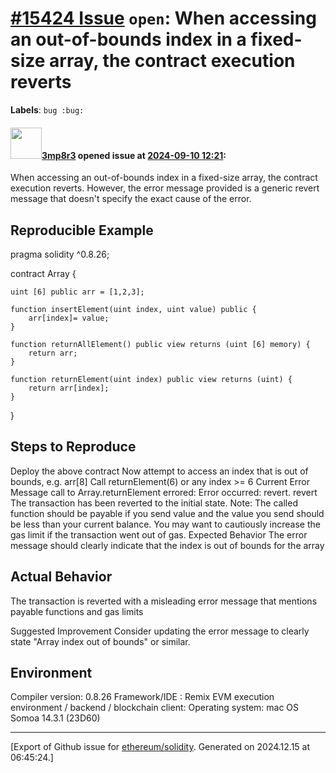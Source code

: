 # [\#15424 Issue](https://github.com/ethereum/solidity/issues/15424) `open`: When accessing an out-of-bounds index in a fixed-size array, the contract execution reverts
**Labels**: `bug :bug:`


#### <img src="https://avatars.githubusercontent.com/u/3013114?u=2441d56fe9cbbb607a896d93a1a4ee9693f40dad&v=4" width="50">[3mp8r3](https://github.com/3mp8r3) opened issue at [2024-09-10 12:21](https://github.com/ethereum/solidity/issues/15424):

When accessing an out-of-bounds index in a fixed-size array, the contract execution reverts. However, the error message provided is a generic revert message that doesn't specify the exact cause of the error.

## Reproducible Example
pragma solidity ^0.8.26;

contract Array {
    
    uint [6] public arr = [1,2,3];

    function insertElement(uint index, uint value) public {
        arr[index]= value;
    }

    function returnAllElement() public view returns (uint [6] memory) {
        return arr;
    }

    function returnElement(uint index) public view returns (uint) {
        return arr[index];
    }

}
## Steps to Reproduce
Deploy the above contract
Now attempt to access an index that is out of bounds, e.g. arr[8]
Call returnElement(6) or any index >= 6
Current Error Message
call to Array.returnElement errored: Error occurred: revert.
revert
The transaction has been reverted to the initial state.
Note: The called function should be payable if you send value and the value you send should be less than your current balance.
You may want to cautiously increase the gas limit if the transaction went out of gas.
Expected Behavior
The error message should clearly indicate that the index is out of bounds for the array

## Actual Behavior
The transaction is reverted with a misleading error message that mentions payable functions and gas limits

Suggested Improvement
Consider updating the error message to clearly state "Array index out of bounds" or similar.

## Environment
Compiler version: 0.8.26
Framework/IDE : Remix
EVM execution environment / backend / blockchain client:
Operating system: mac OS Somoa 14.3.1 (23D60)




-------------------------------------------------------------------------------



[Export of Github issue for [ethereum/solidity](https://github.com/ethereum/solidity). Generated on 2024.12.15 at 06:45:24.]
